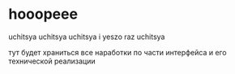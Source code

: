 # hooopeee
uchitsya uchitsya uchitsya i yeszo raz uchitsya

тут будет храниться все наработки по части интерфейса и его технической реализации
